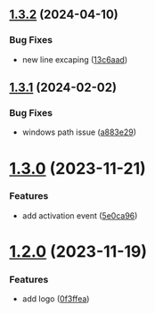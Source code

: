 ## [1.3.2](https://github.com/iOSonntag/vscode-flutter-easylocalization/compare/v1.3.1...v1.3.2) (2024-04-10)


### Bug Fixes

* new line excaping ([13c6aad](https://github.com/iOSonntag/vscode-flutter-easylocalization/commit/13c6aad61f4dc70e2aaaa58e6cc33e446d0f61d3))

## [1.3.1](https://github.com/iOSonntag/vscode-flutter-easylocalization/compare/v1.3.0...v1.3.1) (2024-02-02)


### Bug Fixes

* windows path issue ([a883e29](https://github.com/iOSonntag/vscode-flutter-easylocalization/commit/a883e29048a4704ab29dd33e600e79358ef349f9))

# [1.3.0](https://github.com/iOSonntag/vscode-flutter-easylocalization/compare/v1.2.0...v1.3.0) (2023-11-21)


### Features

* add activation event ([5e0ca96](https://github.com/iOSonntag/vscode-flutter-easylocalization/commit/5e0ca96d648582dbe2d51873f0c88025b4e6bea4))

# [1.2.0](https://github.com/iOSonntag/vscode-flutter-easylocalization/compare/v1.1.0...v1.2.0) (2023-11-19)


### Features

* add logo ([0f3ffea](https://github.com/iOSonntag/vscode-flutter-easylocalization/commit/0f3ffeac9df29af3d8667b76267dd7a7f47475a1))
